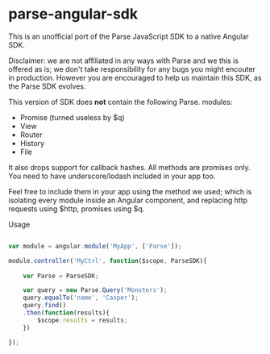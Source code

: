 # parse-angular-sdk

This is an unofficial port of the Parse JavaScript SDK to a native Angular SDK. 

Disclaimer:  we are not affiliated in any ways with Parse and we this is offered as is; we don't take responsibility for any bugs you might encouter in production. However you are encouraged to help us maintain this SDK, as the Parse SDK evolves.

This version of SDK does **not** contain the following Parse. modules:

- Promise (turned useless by $q)
- View
- Router
- History
- File

It also drops support for callback hashes. All methods are promises only. You need to have underscore/lodash included in your app too.

Feel free to include them in your app using the method we used; which is isolating every module inside an Angular component, and replacing http requests using $http, promises using $q.

Usage

```javascript

var module = angular.module('MyApp', ['Parse']);

module.controller('MyCtrl', function($scope, ParseSDK){
        
    var Parse = ParseSDK; 

    var query = new Parse.Query('Monsters');
    query.equalTo('name', 'Casper');
    query.find()
    .then(function(results){
        $scope.results = results;
    })

});



```